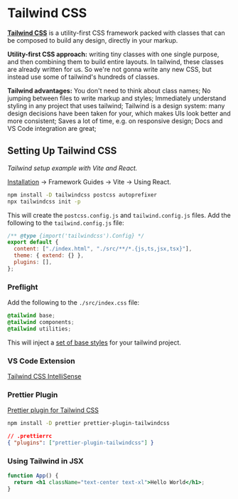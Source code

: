 # Tailwind CSS

[**Tailwind CSS**](https://tailwindcss.com/) is a utility-first CSS framework packed with classes that can be composed to build any design, directly in your markup.

**Utility-first CSS approach:** writing tiny classes with one single purpose, and then combining them to build entire layouts. In tailwind, these classes are already written for us. So we're not gonna write any new CSS, but instead use some of tailwind's hundreds of classes.

**Tailwind advantages:** You don't need to think about class names; No jumping between files to write markup and styles; Immediately understand styling in any project that uses tailwind; Tailwind is a design system: many design decisions have been taken for your, which makes UIs look better and more consistent; Saves a lot of time, e.g. on responsive design; Docs and VS Code integration are great;

## Setting Up Tailwind CSS

_Tailwind setup example with Vite and React._

[Installation](https://tailwindcss.com/docs/installation) -> Framework Guides -> Vite -> Using React.

```bash
npm install -D tailwindcss postcss autoprefixer
npx tailwindcss init -p
```

This will create the `postcss.config.js` and `tailwind.config.js` files. Add the following to the `tailwind.config.js` file:

```js
/** @type {import('tailwindcss').Config} */
export default {
  content: ["./index.html", "./src/**/*.{js,ts,jsx,tsx}"],
  theme: { extend: {} },
  plugins: [],
};
```

### Preflight

Add the following to the `./src/index.css` file:

```css
@tailwind base;
@tailwind components;
@tailwind utilities;
```

This will inject a [set of base styles](https://tailwindcss.com/docs/preflight) for your tailwind project.

### VS Code Extension

[Tailwind CSS IntelliSense](https://marketplace.visualstudio.com/items?itemName=bradlc.vscode-tailwindcss)

### Prettier Plugin

[Prettier plugin for Tailwind CSS](https://github.com/tailwindlabs/prettier-plugin-tailwindcss)

```bash
npm install -D prettier prettier-plugin-tailwindcss
```

```json
// .prettierrc
{ "plugins": ["prettier-plugin-tailwindcss"] }
```

### Using Tailwind in JSX

```jsx
function App() {
  return <h1 className="text-center text-xl">Hello World</h1>;
}
```
